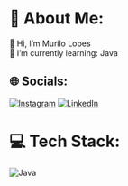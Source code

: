 # 💫 About Me:
💬 Hi,  I’m Murilo Lopes <br>🔭 I’m currently learning: Java<br>


## 🌐 Socials:
[![Instagram](https://img.shields.io/badge/Instagram-%23E4405F.svg?logo=Instagram&logoColor=white)](https://instagram.com/whsmumu) [![LinkedIn](https://img.shields.io/badge/LinkedIn-%230077B5.svg?logo=linkedin&logoColor=white)](https://linkedin.com/in/murilo-lopes-854a12277) 

# 💻 Tech Stack:
![Java](https://img.shields.io/badge/java-%23ED8B00.svg?style=for-the-badge&logo=java&logoColor=white)

<!-- Proudly created with GPRM ( https://gprm.itsvg.in ) -->
